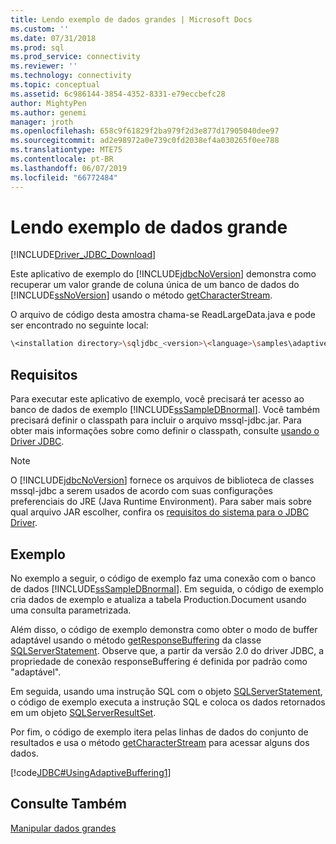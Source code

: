 ```yaml
---
title: Lendo exemplo de dados grandes | Microsoft Docs
ms.custom: ''
ms.date: 07/31/2018
ms.prod: sql
ms.prod_service: connectivity
ms.reviewer: ''
ms.technology: connectivity
ms.topic: conceptual
ms.assetid: 6c986144-3854-4352-8331-e79eccbefc28
author: MightyPen
ms.author: genemi
manager: jroth
ms.openlocfilehash: 658c9f61829f2ba979f2d3e877d17905040dee97
ms.sourcegitcommit: ad2e98972a0e739c0fd2038ef4a030265f0ee788
ms.translationtype: MTE75
ms.contentlocale: pt-BR
ms.lasthandoff: 06/07/2019
ms.locfileid: "66772484"
---
```

# <a name="reading-large-data-sample"></a>Lendo exemplo de dados grande

[!INCLUDE[Driver_JDBC_Download](../../includes/driver_jdbc_download.md)]

Este aplicativo de exemplo do [!INCLUDE[jdbcNoVersion](../../includes/jdbcnoversion_md.md)] demonstra como recuperar um valor grande de coluna única de um banco de dados do [!INCLUDE[ssNoVersion](../../includes/ssnoversion-md.md)] usando o método [getCharacterStream](../../connect/jdbc/reference/getcharacterstream-method-sqlserverresultset.md).

O arquivo de código desta amostra chama-se ReadLargeData.java e pode ser encontrado no seguinte local:

```bash
\<installation directory>\sqljdbc_<version>\<language>\samples\adaptive
```

## <a name="requirements"></a>Requisitos

Para executar este aplicativo de exemplo, você precisará ter acesso ao banco de dados de exemplo [!INCLUDE[ssSampleDBnormal](../../includes/sssampledbnormal_md.md)]. Você também precisará definir o classpath para incluir o arquivo mssql-jdbc.jar. Para obter mais informações sobre como definir o classpath, consulte [usando o Driver JDBC](../../connect/jdbc/using-the-jdbc-driver.md).

> [!NOTE]  
> O [!INCLUDE[jdbcNoVersion](../../includes/jdbcnoversion_md.md)] fornece os arquivos de biblioteca de classes mssql-jdbc a serem usados de acordo com suas configurações preferenciais do JRE (Java Runtime Environment). Para saber mais sobre qual arquivo JAR escolher, confira os [requisitos do sistema para o JDBC Driver](../../connect/jdbc/system-requirements-for-the-jdbc-driver.md).

## <a name="example"></a>Exemplo

No exemplo a seguir, o código de exemplo faz uma conexão com o banco de dados [!INCLUDE[ssSampleDBnormal](../../includes/sssampledbnormal_md.md)]. Em seguida, o código de exemplo cria dados de exemplo e atualiza a tabela Production.Document usando uma consulta parametrizada.

Além disso, o código de exemplo demonstra como obter o modo de buffer adaptável usando o método [getResponseBuffering](../../connect/jdbc/reference/getresponsebuffering-method-sqlserverstatement.md) da classe [SQLServerStatement](../../connect/jdbc/reference/sqlserverstatement-class.md). Observe que, a partir da versão 2.0 do driver JDBC, a propriedade de conexão responseBuffering é definida por padrão como "adaptável".

Em seguida, usando uma instrução SQL com o objeto [SQLServerStatement](../../connect/jdbc/reference/sqlserverstatement-class.md), o código de exemplo executa a instrução SQL e coloca os dados retornados em um objeto [SQLServerResultSet](../../connect/jdbc/reference/sqlserverresultset-class.md).

Por fim, o código de exemplo itera pelas linhas de dados do conjunto de resultados e usa o método [getCharacterStream](../../connect/jdbc/reference/getcharacterstream-method-sqlserverresultset.md) para acessar alguns dos dados.

[!code[JDBC#UsingAdaptiveBuffering1](../../connect/jdbc/codesnippet/Java/reading-large-data-sample_1.java)]

## <a name="see-also"></a>Consulte Também

[Manipular dados grandes](../../connect/jdbc/working-with-large-data.md)
